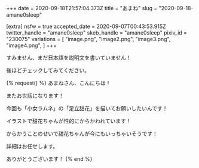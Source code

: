 +++
date = 2020-09-18T21:57:04.373Z
title = "あまね"
slug = "2020-09-18-amane0sleep"

[extra]
nsfw = true
accepted_date = 2020-09-07T00:43:53.915Z
twitter_handle = "amane0sleep"
skeb_handle = "amane0sleep"
pixiv_id = "230075"
variations = [
  "image.png",
  "image2.png",
  "image3.png",
  "image4.png",
]
+++

すみません、まだ日本語を説明文を書いていません！

後ほどチェックしてみてください。

{% request() %}
あまねさん、こんにちは！

またお世話になります！

今回も「小女ラムネ」の「足立甜花」を描いてお願いしたいんです！

イラストで甜花ちゃんが性的にからかわれています！

からかうことのせいで甜花ちゃんが今にもいっちゃいそうです！

詳細はお任せします。

ありがとうございます！
{% end %}
